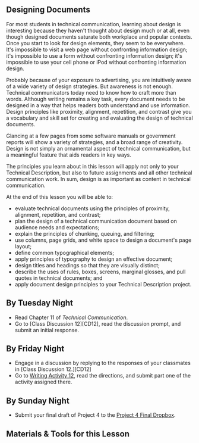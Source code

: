 ## Designing Documents

For most students in technical communication, learning about design is interesting because they haven't thought about design much or at all, even though designed documents saturate both workplace and popular contexts. Once you start to look for design elements, they seem to be everywhere. It's impossible to visit a web page without confronting information design; it's impossible to use a form without confronting information design; it's impossible to use your cell phone or iPod without confronting information design.

Probably because of your exposure to advertising, you are intuitively aware of a wide variety of design strategies. But awareness is not enough. Technical communicators today need to know how to craft more than words. Although writing remains a key task, every document needs to be designed in a way that helps readers both understand and use information. Design principles like proximity, alignment, repetition, and contrast give you a vocabulary and skill set for creating and evaluating the design of technical documents.

Glancing at a few pages from some software manuals or government reports will show a variety of strategies, and a broad range of creativity. Design is not simply an ornamental aspect of technical communication, but a meaningful feature that aids readers in key ways.

The principles you learn about in this lesson will apply not only to your Technical Description, but also to future assignments and all other technical communication work. In sum, design is as important as content in technical communication.

At the end of this lesson you will be able to:

* evaluate technical documents using the principles of proximity, alignment, repetition, and contrast;
* plan the design of a technical communication document based on audience needs and expectations;
* explain the principles of chunking, queuing, and filtering;
* use columns, page grids, and white space to design a document's page layout;
* define common typographical elements;
* apply principles of typography to design an effective document;
* design titles and headings so that they are visually distinct;
* describe the uses of rules, boxes, screens, marginal glosses, and pull quotes in technical documents; and
* apply document design principles to your Technical Description project.

## By Tuesday Night

* Read Chapter 11 of _Technical Communication_.
* Go to [Class Discussion 12][CD12], read the discussion prompt, and submit an initial response.

## By Friday Night

* Engage in a discussion by replying to the responses of your classmates in [Class Discussion 12.][CD12]
* Go to [Writing Activity 12][WA12], read the directions, and submit part one of the activity assigned there.

## By Sunday Night

* Submit your final draft of Project 4 to the [Project 4 Final Dropbox][P4FD].

## Materials & Tools for this Lesson

[CD11]: /section/content/default.asp?WCI=Goto&WCU=CRSCNT&MATCH=Class+Discussion+12
[WA12]: /section/content/default.asp?WCI=Goto&WCU=CRSCNT&MATCH=Writing+Activity+12
[P4FD]: /section/content/default.asp?WCI=Goto&WCU=CRSCNT&MATCH=Project+4+Final+Dropbox

